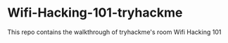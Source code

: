 # Wifi-Hacking-101-tryhackme
This repo contains the walkthrough of tryhackme's room Wifi Hacking 101
